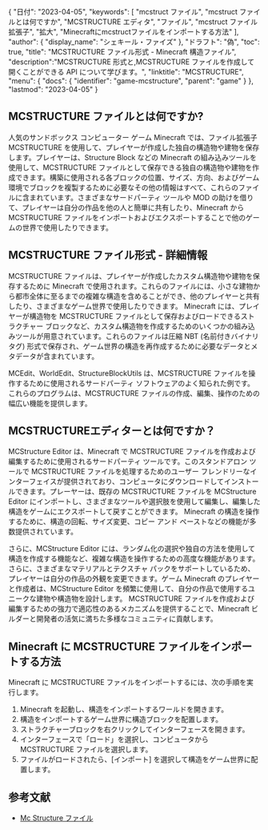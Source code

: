 {
"日付": "2023-04-05",
  "keywords": [
"mcstruct ファイル",
"mcstruct ファイルとは何ですか",
"MCSTRUCTURE エディタ",
"ファイル",
"mcstruct ファイル拡張子",
"拡大",
"Minecraftにmcstructファイルをインポートする方法"
],
  "author": {
"display_name": "シェキール・ファイズ"
},
"ドラフト": "偽",
"toc": true,
"title": "MCSTRUCTURE ファイル形式 - Minecraft 構造ファイル",
  "description":"MCSTRUCTURE 形式と,MCSTRUCTURE ファイルを作成して開くことができる API について学びます。",
"linktitle": "MCSTRUCTURE",
  "menu": {
    "docs": {
      "identifier": "game-mcstructure",
"parent": "game"
}
},
"lastmod": "2023-04-05"
}

## MCSTRUCTURE ファイルとは何ですか?

人気のサンドボックス コンピューター ゲーム Minecraft では、ファイル拡張子 MCSTRUCTURE を使用して、プレイヤーが作成した独自の構造物や建物を保存します。プレイヤーは、Structure Block などの Minecraft の組み込みツールを使用して、MCSTRUCTURE ファイルとして保存できる独自の構造物や建物を作成できます。構築に使用される各ブロックの位置、サイズ、方向、およびゲーム環境でブロックを複製するために必要なその他の情報はすべて、これらのファイルに含まれています。さまざまなサードパーティ ツールや MOD の助けを借りて、プレイヤーは自分の作品を他の人と簡単に共有したり、Minecraft から MCSTRUCTURE ファイルをインポートおよびエクスポートすることで他のゲームの世界で使用したりできます。

## MCSTRUCTURE ファイル形式 - 詳細情報

MCSTRUCTURE ファイルは、プレイヤーが作成したカスタム構造物や建物を保存するために Minecraft で使用されます。これらのファイルには、小さな建物から都市全体に至るまでの複雑な構造を含めることができ、他のプレイヤーと共有したり、さまざまなゲーム世界で使用したりできます。 Minecraft には、プレイヤーが構造物を MCSTRUCTURE ファイルとして保存およびロードできるストラクチャー ブロックなど、カスタム構造物を作成するためのいくつかの組み込みツールが用意されています。これらのファイルは圧縮 NBT (名前付きバイナリ タグ) 形式で保存され、ゲーム世界の構造を再作成するために必要なデータとメタデータが含まれています。

MCEdit、WorldEdit、StructureBlockUtils は、MCSTRUCTURE ファイルを操作するために使用されるサードパーティ ソフトウェアのよく知られた例です。これらのプログラムは、MCSTRUCTURE ファイルの作成、編集、操作のための幅広い機能を提供します。

## MCSTRUCTUREエディターとは何ですか？

MCStructure Editor は、Minecraft で MCSTRUCTURE ファイルを作成および編集するために使用されるサードパーティ ツールです。このスタンドアロン ツールで MCSTRUCTURE ファイルを処理するためのユーザー フレンドリーなインターフェイスが提供されており、コンピュータにダウンロードしてインストールできます。プレーヤーは、既存の MCSTRUCTURE ファイルを MCStructure Editor にインポートし、さまざまなツールや選択肢を使用して編集し、編集した構造をゲームにエクスポートして戻すことができます。 Minecraft の構造を操作するために、構造の回転、サイズ変更、コピー アンド ペーストなどの機能が多数提供されています。

さらに、MCStructure Editor には、ランダム化の選択や独自の方法を使用して構造を作成する機能など、複雑な構造を操作するための高度な機能があります。さらに、さまざまなマテリアルとテクスチャ パックをサポートしているため、プレイヤーは自分の作品の外観を変更できます。ゲーム Minecraft のプレイヤーと作成者は、MCStructure Editor を頻繁に使用して、自分の作品で使用するユニークな建物や構造物を設計します。 MCSTRUCTURE ファイルを作成および編集するための強力で適応性のあるメカニズムを提供することで、Minecraft ビルダーと開発者の活気に満ちた多様なコミュニティに貢献します。

## Minecraft に MCSTRUCTURE ファイルをインポートする方法

Minecraft に MCSTRUCTURE ファイルをインポートするには、次の手順を実行します。

1. Minecraft を起動し、構造をインポートするワールドを開きます。
2. 構造をインポートするゲーム世界に構造ブロックを配置します。
3. ストラクチャーブロックを右クリックしてインターフェースを開きます。
4. インターフェースで「ロード」を選択し、コンピュータから MCSTRUCTURE ファイルを選択します。
5. ファイルがロードされたら、[インポート] を選択して構造をゲーム世界に配置します。

## 参考文献
* [Mc Structure ファイル](https://wiki.bedrock.dev/nbt/mcstructural.html)


